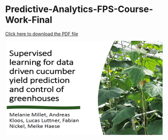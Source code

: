 # Predictive-Analytics-FPS-Course-Work-Final
[Click here to download the PDF file](pdf_file_url)
<p align="center">
  <img src="Header_Cucumber.png" width="500" height="300">
</p>
